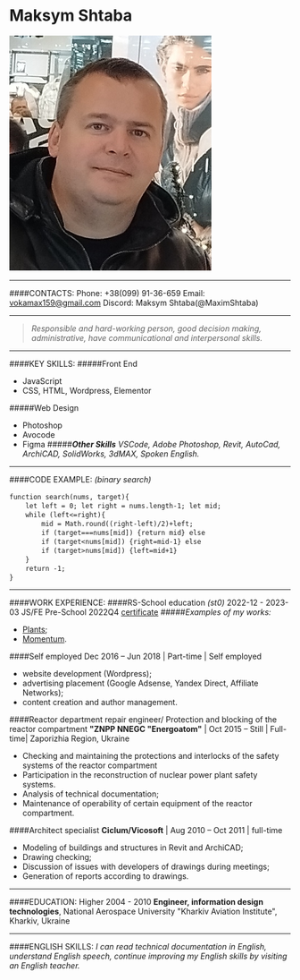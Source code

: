 # Maksym Shtaba 
![Avatar](photo.jpg "My Photo")
___
####CONTACTS:
Phone: +38(099) 91-36-659
Email: vokamax159@gmail.com
Discord: Maksym Shtaba(@MaximShtaba)
___
>*Responsible and hard-working person, good decision making, administrative, have communicational and interpersonal skills.*
___
####KEY SKILLS:
#####Front End
- JavaScript
- CSS, HTML, Wordpress, Elementor 

#####Web Design
- Photoshop
- Avocode
- Figma
#####***Other Skills***
*VSCode, Adobe Photoshop, Revit,  AutoCad, ArchiCAD, SolidWorks, 3dMAX, Spoken English.*
___
####CODE EXAMPLE: *(binary search)*
```
function search(nums, target){
	let left = 0; let right = nums.length-1; let mid;
	while (left<=right){
		mid = Math.round((right-left)/2)+left;
		if (target===nums[mid]) {return mid} else
		if (target<nums[mid]) {right=mid-1} else
		if (target>nums[mid]) {left=mid+1}
	}
	return -1;
}
```
___
####WORK EXPERIENCE:
####RS-School education *(st0)*
2022-12 - 2023-03
JS/FE Pre-School 2022Q4 [certificate](https://app.rs.school/certificate/4fko2v4f "Link certificate")
#####*Examples of my works:*
- [Plants](https://rolling-scopes-school.github.io/maximshtaba-JSFEPRESCHOOL2022Q4/plants/ "Plants");
- [Momentum](https://rolling-scopes-school.github.io/maximshtaba-JSFEPRESCHOOL2022Q4/momentum/#en "Momentum").

####Self employed
Dec 2016 – Jun 2018 | Part-time | Self employed
- website development (Wordpress);
- advertising placement (Google Adsense, Yandex Direct, Affiliate Networks);
- content creation and author management.

####Reactor department repair engineer/ Protection and blocking of the reactor       compartment
**"ZNPP NNEGC "Energoatom"** |  Oct 2015 – Still | Full-time| Zaporizhia Region, Ukraine
- Checking and maintaining the protections and interlocks of the safety systems of the reactor compartment
- Participation in the reconstruction of nuclear power plant safety systems.
- Analysis of technical documentation; 
- Maintenance of operability of certain equipment of the reactor compartment.

####Architect specialist 
**Ciclum/Vicosoft** |  Aug 2010 – Oct 2011 | full-time 
- Modeling of buildings and structures in Revit and ArchiCAD; 
- Drawing checking; 
- Discussion of issues with developers of drawings during meetings; 
- Generation of reports according to drawings.
____
####EDUCATION:
Higher 2004 - 2010
**Engineer, information design technologies**, National Aerospace University "Kharkiv Aviation Institute", Kharkiv, Ukraine
____
####ENGLISH SKILLS:
*I can read technical documentation in English, understand English speech, continue improving my  English skills by visiting an English teacher.*

